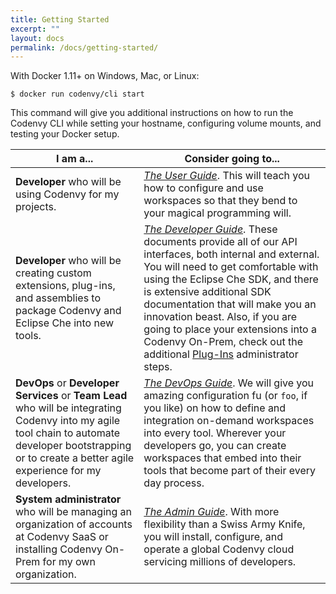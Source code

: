 ```yaml
---
title: Getting Started
excerpt: ""
layout: docs
permalink: /docs/getting-started/
---
```

With Docker 1.11+ on Windows, Mac, or Linux:
```
$ docker run codenvy/cli start
```
This command will give you additional instructions on how to run the Codenvy CLI while setting your hostname, configuring volume mounts, and testing your Docker setup.

| I am a...   | Consider going to... |
| --- | --- |
| **Developer** who will be using Codenvy for my projects. | [*The User Guide*](../../docs/workspace-admin-intro/). This will teach you how to configure and use workspaces so that they bend to your magical programming will. |
| **Developer** who will be creating custom extensions, plug-ins, and assemblies to package Codenvy and Eclipse Che into new tools. | [*The Developer Guide*](../../docs/rest-api). These documents provide all of our API interfaces, both internal and external. You will need to get comfortable with using the Eclipse Che SDK, and there is extensive additional SDK documentation that will make you an innovation beast. Also, if you are going to place your extensions into a Codenvy On-Prem, check out the additional [Plug-Ins](../../docs/developing-extensions/) administrator steps. |
| **DevOps** or **Developer Services** or **Team Lead** who will be integrating Codenvy into my agile tool chain to automate developer bootstrapping or to create a better agile experience for my developers. | [*The DevOps Guide*](../../docs/workspace-automation). We will give you amazing configuration fu (or `foo`, if you like) on how to define and integration on-demand workspaces into every tool. Wherever your developers go, you can create workspaces that embed into their tools that become part of their every day process. |
| **System administrator** who will be managing an organization of accounts at Codenvy SaaS or installing Codenvy On-Prem for my own organization. | [*The Admin Guide*](../../architecture). With more flexibility than a Swiss Army Knife, you will install, configure, and operate a global Codenvy cloud servicing millions of developers. |
